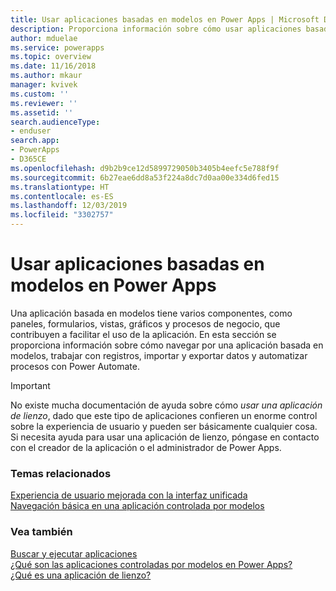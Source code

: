 ```yaml
---
title: Usar aplicaciones basadas en modelos en Power Apps | Microsoft Docs
description: Proporciona información sobre cómo usar aplicaciones basadas en modelos en Power Apps.
author: mduelae
ms.service: powerapps
ms.topic: overview
ms.date: 11/16/2018
ms.author: mkaur
manager: kvivek
ms.custom: ''
ms.reviewer: ''
ms.assetid: ''
search.audienceType:
- enduser
search.app:
- PowerApps
- D365CE
ms.openlocfilehash: d9b2b9ce12d5899729050b3405b4eefc5e788f9f
ms.sourcegitcommit: 6b27eae6dd8a53f224a8dc7d0aa00e334d6fed15
ms.translationtype: HT
ms.contentlocale: es-ES
ms.lasthandoff: 12/03/2019
ms.locfileid: "3302757"
---
```

# <a name="use-model-driven-apps-in-power-apps"></a>Usar aplicaciones basadas en modelos en Power Apps

Una aplicación basada en modelos tiene varios componentes, como paneles, formularios, vistas, gráficos y procesos de negocio, que contribuyen a facilitar el uso de la aplicación. En esta sección se proporciona información sobre cómo navegar por una aplicación basada en modelos, trabajar con registros, importar y exportar datos y automatizar procesos con Power Automate. 

> [!IMPORTANT]
> No existe mucha documentación de ayuda sobre cómo *usar una aplicación de lienzo*, dado que este tipo de aplicaciones confieren un enorme control sobre la experiencia de usuario y pueden ser básicamente cualquier cosa. Si necesita ayuda para usar una aplicación de lienzo, póngase en contacto con el creador de la aplicación o el administrador de Power Apps.

### <a name="related-topics"></a>Temas relacionados

[Experiencia de usuario mejorada con la interfaz unificada](unified-interface.md)<br/>
[Navegación básica en una aplicación controlada por modelos](navigation.md)

### <a name="see-also"></a>Vea también

[Buscar y ejecutar aplicaciones](index.md)<br/>
[¿Qué son las aplicaciones controladas por modelos en Power Apps?](/powerapps/maker/model-driven-apps/model-driven-app-overview)<br/>
[¿Qué es una aplicación de lienzo?](/powerapps/maker/canvas-apps/getting-started)

